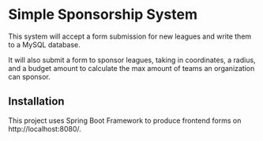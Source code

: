# Simple Sponsorship System

This system will accept a form submission for new leagues and write them to a MySQL database.

It will also submit a form to sponsor leagues, taking in coordinates, a radius, and a budget amount to calculate the max amount of teams an organization can sponsor.

## Installation

This project uses Spring Boot Framework to produce frontend forms on http://localhost:8080/.


